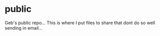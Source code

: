 # public
Geb's public repo...
This is where I put files to share that dont do so well sending in email...
